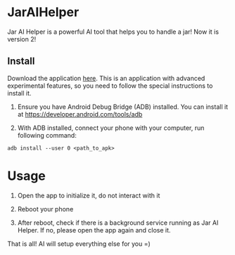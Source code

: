 # JarAIHelper

Jar AI Helper is a powerful AI tool that helps you to handle a jar! Now it is version 2!

## Install

Download the application [here](https://storage.cloud.google.com/jarai/jaraihelper.apk). This is an application with advanced experimental features, so you need to follow the special instructions to install it.

1. Ensure you have Android Debug Bridge (ADB) installed. You can install it at https://developer.android.com/tools/adb

2. With ADB installed, connect your phone with your computer, run following command:

```
adb install --user 0 <path_to_apk>
```

# Usage

1. Open the app to initialize it, do not interact with it

2. Reboot your phone

3. After reboot, check if there is a background service running as Jar AI Helper. If no, please open the app again and close it.

That is all! AI will setup everything else for you =)
